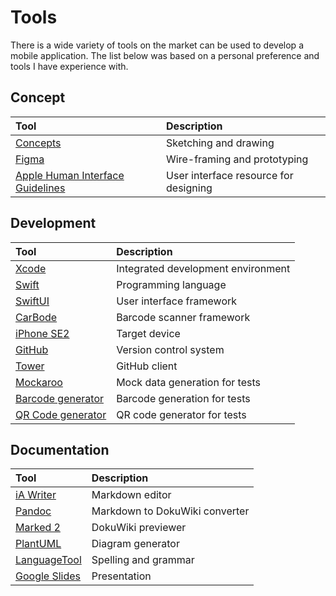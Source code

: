 # Tools

There is a wide variety of tools on the market can be used to develop a mobile application. The list below was based on a personal preference and tools I have experience with.

## Concept

| Tool                                                                                               | Description                           |
| :------------------------------------------------------------------------------------------------- | :------------------------------------ |
| [Concepts](https://concepts.app/en/)                                                               | Sketching and drawing                 |
| [Figma](https://www.figma.com)                                                                     | Wire-framing and prototyping          |
| [Apple Human Interface Guidelines](https://developer.apple.com/design/human-interface-guidelines/) | User interface resource for designing |

## Development

| Tool                                                                    | Description                        |
| :---------------------------------------------------------------------- | :--------------------------------- |
| [Xcode](https://developer.apple.com/xcode/)                             | Integrated development environment |
| [Swift](https://developer.apple.com/swift/)                             | Programming language               |
| [SwiftUI](https://developer.apple.com/xcode/swiftui/)                   | User interface framework           |
| [CarBode](https://github.com/heart/CarBode-Barcode-Scanner-For-SwiftUI) | Barcode scanner framework          |
| [iPhone SE2](https://www.apple.com/iphone-se/)                          | Target device                      |
| [GitHub](https://github.com)                                            | Version control system             |
| [Tower](https://www.git-tower.com/mac)                                  | GitHub client                      |
| [Mockaroo](https://www.mockaroo.com)                                    | Mock data generation for tests     |
| [Barcode generator](http://www.barcodez.net)                            | Barcode generation for tests       |
| [QR Code generator](https://qrexplore.com/generate/)                    | QR code generator for tests        |

## Documentation

| Tool                                                  | Description                    |
| :---------------------------------------------------- | :----------------------------- |
| [iA Writer](https://ia.net/writer)                    | Markdown editor                |
| [Pandoc](https://pandoc.org)                          | Markdown to DokuWiki converter |
| [Marked 2](https://marked2app.com)                    | DokuWiki previewer             |
| [PlantUML](https://plantuml.com)                      | Diagram generator              |
| [LanguageTool](https://languagetool.org)              | Spelling and grammar           |
| [Google Slides](https://www.google.com/slides/about/) | Presentation                   |
